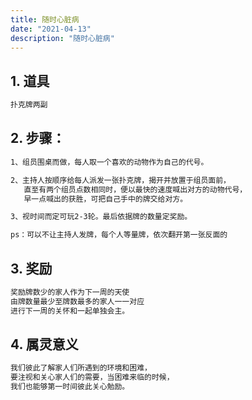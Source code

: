 ```yaml
---
title: 随时心脏病
date: "2021-04-13"
description: "随时心脏病"
---
```

## 1. 道具

```md
扑克牌两副
```

## 2. 步骤：
```md
1、组员围桌而做，每人取一个喜欢的动物作为自己的代号。

2、主持人按顺序给每人派发一张扑克牌，揭开并放置于组员面前，
   直至有两个组员点数相同时，便以最快的速度喊出对方的动物代号，
   早一点喊出的获胜，可把自己手中的牌交给对方。

3、视时间而定可玩2-3轮。最后依据牌的数量定奖励。

ps：可以不让主持人发牌，每个人等量牌，依次翻开第一张反面的

```
## 3. 奖励
```md
奖励牌数少的家人作为下一周的天使
由牌数量最少至牌数最多的家人一一对应
进行下一周的关怀和一起单独会主。
```

## 4. 属灵意义

```md
我们彼此了解家人们所遇到的环境和困难，
要注视和关心家人们的需要，当困难来临的时候，
我们也能够第一时间彼此关心勉励。
```